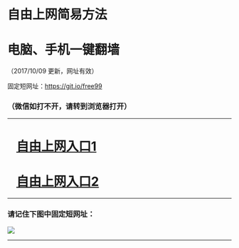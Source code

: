 ﻿# 自由上网简易方法

# 电脑、手机一键翻墙

（2017/10/09 更新，网址有效）

固定短网址：https://git.io/free99

### （微信如打不开，请转到浏览器打开）


***





# &nbsp;&nbsp; <a href="http://ft1294724189.fwq-tz-1001.info/fwqtz01.html?t=100900127882 " target="_blank">自由上网入口1</a>
# &nbsp;&nbsp; <a href="http://ft436214399.fwq-tz-1002.info/fwqtz02.html?t=100900112793 " target="_blank">自由上网入口2</a>
***

### 请记住下图中固定短网址：

<img src="https://s3-us-west-2.amazonaws.com/fwq-1001/yjfq-20170905okok.png" /> 


***


